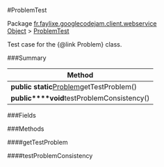 #ProblemTest

Package [fr.faylixe.googlecodejam.client.webservice](nullfr/faylixe/googlecodejam/client/webservice)<br>
[Object]() > [ProblemTest]()

Test case for the {@link Problem} class.

###Summary


| Method |
| --- |
| **public static**[Problem]()getTestProblem() |
| **public****void**testProblemConsistency() |

###Fields


###Methods

####getTestProblem


####testProblemConsistency


